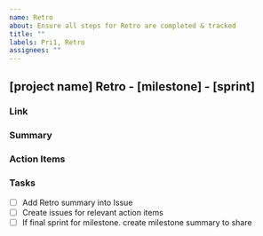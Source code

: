 ```yaml
---
name: Retro
about: Ensure all steps for Retro are completed & tracked
title: ""
labels: Pri1, Retro
assignees: ""
---
```


## [project name] Retro - [milestone] - [sprint]

### Link

### Summary

### Action Items

### Tasks

- [ ] Add Retro summary into Issue
- [ ] Create issues for relevant action items
- [ ] If final sprint for milestone. create milestone summary to share
